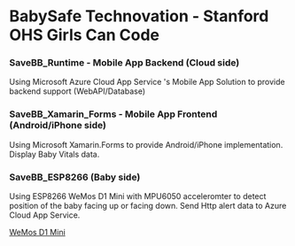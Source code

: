 # BabySafe Technovation - Stanford OHS Girls Can Code

### SaveBB_Runtime - Mobile App Backend (Cloud side)

Using Microsoft Azure Cloud App Service 's Mobile App Solution to provide backend support (WebAPI/Database)

### SaveBB_Xamarin_Forms - Mobile App Frontend (Android/iPhone side) 

Using Microsoft Xamarin.Forms to provide Android/iPhone implementation. Display Baby Vitals data.

### SaveBB_ESP8266 (Baby side)

Using ESP8266 WeMos D1 Mini with MPU6050 acceleromter to detect position of the baby facing up or facing down. Send Http alert data to Azure Cloud App Service.

[WeMos D1 Mini](https://www.wemos.cc/product/d1-mini.html) 

